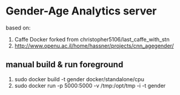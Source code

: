 # Gender-Age Analytics server

based on:

1. Caffe Docker forked from christopher5106/last_caffe_with_stn
2. http://www.openu.ac.il/home/hassner/projects/cnn_agegender/

manual build & run foreground
-----------------------------
1. sudo docker build -t gender docker/standalone/cpu
2. sudo docker run -p 5000:5000 -v /tmp:/opt/tmp -i -t gender




